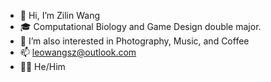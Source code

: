 - 👋 Hi, I’m Zilin Wang
- 🎓 Computational Biology and Game Design double major.
- 👀 I’m also interested in Photography, Music, and Coffee
- 📫 leowangsz@outlook.com
- 🙋‍♂️ He/Him
